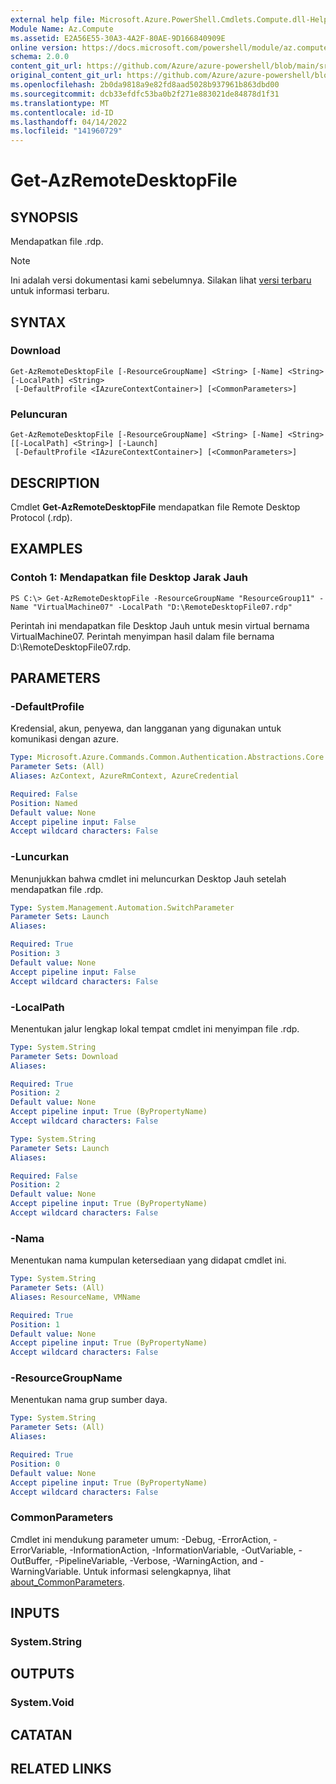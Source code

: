 ```yaml
---
external help file: Microsoft.Azure.PowerShell.Cmdlets.Compute.dll-Help.xml
Module Name: Az.Compute
ms.assetid: E2A56E55-30A3-4A2F-80AE-9D166840909E
online version: https://docs.microsoft.com/powershell/module/az.compute/get-azremotedesktopfile
schema: 2.0.0
content_git_url: https://github.com/Azure/azure-powershell/blob/main/src/Compute/Compute/help/Get-AzRemoteDesktopFile.md
original_content_git_url: https://github.com/Azure/azure-powershell/blob/main/src/Compute/Compute/help/Get-AzRemoteDesktopFile.md
ms.openlocfilehash: 2b0da9818a9e82fd8aad5028b937961b863dbd00
ms.sourcegitcommit: dcb33efdfc53ba0b2f271e883021de84878d1f31
ms.translationtype: MT
ms.contentlocale: id-ID
ms.lasthandoff: 04/14/2022
ms.locfileid: "141960729"
---
```

# Get-AzRemoteDesktopFile

## SYNOPSIS
Mendapatkan file .rdp.

> [!NOTE]
>Ini adalah versi dokumentasi kami sebelumnya. Silakan lihat [versi terbaru](/powershell/module/az.compute/get-azremotedesktopfile) untuk informasi terbaru.

## SYNTAX

### Download
```
Get-AzRemoteDesktopFile [-ResourceGroupName] <String> [-Name] <String> [-LocalPath] <String>
 [-DefaultProfile <IAzureContextContainer>] [<CommonParameters>]
```

### Peluncuran
```
Get-AzRemoteDesktopFile [-ResourceGroupName] <String> [-Name] <String> [[-LocalPath] <String>] [-Launch]
 [-DefaultProfile <IAzureContextContainer>] [<CommonParameters>]
```

## DESCRIPTION
Cmdlet **Get-AzRemoteDesktopFile** mendapatkan file Remote Desktop Protocol (.rdp).

## EXAMPLES

### Contoh 1: Mendapatkan file Desktop Jarak Jauh
```
PS C:\> Get-AzRemoteDesktopFile -ResourceGroupName "ResourceGroup11" -Name "VirtualMachine07" -LocalPath "D:\RemoteDesktopFile07.rdp"
```

Perintah ini mendapatkan file Desktop Jauh untuk mesin virtual bernama VirtualMachine07.
Perintah menyimpan hasil dalam file bernama D:\RemoteDesktopFile07.rdp.

## PARAMETERS

### -DefaultProfile
Kredensial, akun, penyewa, dan langganan yang digunakan untuk komunikasi dengan azure.

```yaml
Type: Microsoft.Azure.Commands.Common.Authentication.Abstractions.Core.IAzureContextContainer
Parameter Sets: (All)
Aliases: AzContext, AzureRmContext, AzureCredential

Required: False
Position: Named
Default value: None
Accept pipeline input: False
Accept wildcard characters: False
```

### -Luncurkan
Menunjukkan bahwa cmdlet ini meluncurkan Desktop Jauh setelah mendapatkan file .rdp.

```yaml
Type: System.Management.Automation.SwitchParameter
Parameter Sets: Launch
Aliases:

Required: True
Position: 3
Default value: None
Accept pipeline input: False
Accept wildcard characters: False
```

### -LocalPath
Menentukan jalur lengkap lokal tempat cmdlet ini menyimpan file .rdp.

```yaml
Type: System.String
Parameter Sets: Download
Aliases:

Required: True
Position: 2
Default value: None
Accept pipeline input: True (ByPropertyName)
Accept wildcard characters: False
```

```yaml
Type: System.String
Parameter Sets: Launch
Aliases:

Required: False
Position: 2
Default value: None
Accept pipeline input: True (ByPropertyName)
Accept wildcard characters: False
```

### -Nama
Menentukan nama kumpulan ketersediaan yang didapat cmdlet ini.

```yaml
Type: System.String
Parameter Sets: (All)
Aliases: ResourceName, VMName

Required: True
Position: 1
Default value: None
Accept pipeline input: True (ByPropertyName)
Accept wildcard characters: False
```

### -ResourceGroupName
Menentukan nama grup sumber daya.

```yaml
Type: System.String
Parameter Sets: (All)
Aliases:

Required: True
Position: 0
Default value: None
Accept pipeline input: True (ByPropertyName)
Accept wildcard characters: False
```

### CommonParameters
Cmdlet ini mendukung parameter umum: -Debug, -ErrorAction, -ErrorVariable, -InformationAction, -InformationVariable, -OutVariable, -OutBuffer, -PipelineVariable, -Verbose, -WarningAction, and -WarningVariable. Untuk informasi selengkapnya, lihat [about_CommonParameters](http://go.microsoft.com/fwlink/?LinkID=113216).

## INPUTS

### System.String

## OUTPUTS

### System.Void

## CATATAN

## RELATED LINKS
